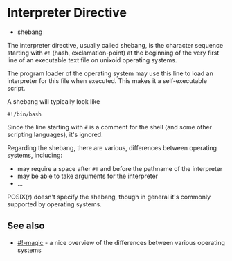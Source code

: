 # Interpreter Directive

-   shebang

The interpreter directive, usually called shebang, is the character
sequence starting with `#!` (hash, exclamation-point) at the beginning
of the very first line of an executable text file on unixoid operating
systems.

The program loader of the operating system may use this line to load an
interpreter for this file when executed. This makes it a self-executable
script.

A shebang will typically look like

    #!/bin/bash

Since the line starting with `#` is a comment for the shell (and some
other scripting languages), it's ignored.

Regarding the shebang, there are various, differences between operating
systems, including:

-   may require a space after `#!` and before the pathname of the
    interpreter
-   may be able to take arguments for the interpreter
-   \...

POSIX(r) doesn't specify the shebang, though in general it's commonly
supported by operating systems.

## See also

-   [#!-magic](http://www.in-ulm.de/~mascheck/various/shebang/) - a nice
    overview of the differences between various operating systems
